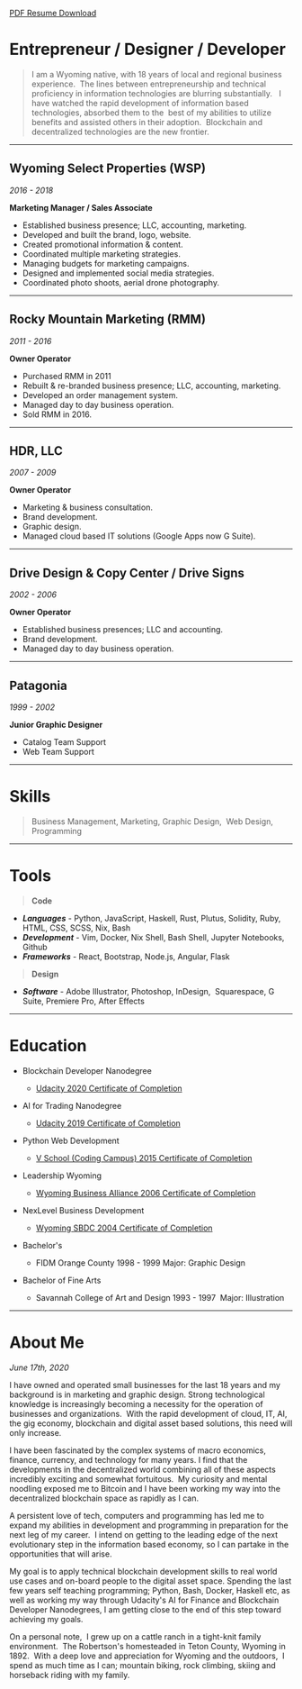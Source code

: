 [PDF Resume Download](../)

# Entrepreneur / Designer / Developer

> I am a Wyoming native, with 18 years of local and regional business experience.  The lines between entrepreneurship and technical proficiency in information technologies are blurring substantially.   I have watched the rapid development of information based technologies, absorbed them to the  best of my abilities to utilize benefits and assisted others in their adoption.  Blockchain and decentralized technologies are the new frontier.

---
## Wyoming Select Properties (WSP)
*2016 - 2018*

**Marketing Manager / Sales Associate**

-   Established business presence; LLC, accounting, marketing.
-   Developed and built the brand, logo, website.
-   Created promotional information & content.
-   Coordinated multiple marketing strategies.
-   Managing budgets for marketing campaigns.
-   Designed and implemented social media strategies. 
-   Coordinated photo shoots, aerial drone photography.


---
## Rocky Mountain Marketing (RMM)
*2011 - 2016*

**Owner Operator**

-   Purchased RMM in 2011
-   Rebuilt & re-branded business presence; LLC, accounting, marketing.
-   Developed an order management system.
-   Managed day to day business operation.
-   Sold RMM in 2016.


---
## HDR, LLC
*2007 - 2009*

**Owner Operator**

-   Marketing & business consultation.
-   Brand development.
-   Graphic design.
-   Managed cloud based IT solutions (Google Apps now G Suite).


---
## Drive Design & Copy Center / Drive Signs
*2002 - 2006*

**Owner Operator**

-   Established business presences; LLC and accounting.
-   Brand development.
-   Managed day to day business operation.


---
## Patagonia
*1999 - 2002*

**Junior Graphic Designer**

-   Catalog Team Support
-   Web Team Support


---
# Skills

> Business Management, Marketing, Graphic Design,  Web Design, Programming


---
# Tools

> **Code**
- ***Languages*** - Python, JavaScript, Haskell, Rust, Plutus, Solidity, Ruby, HTML, CSS, SCSS, Nix, Bash
- ***Development*** - Vim, Docker, Nix Shell, Bash Shell, Jupyter Notebooks, Github
- ***Frameworks*** - React, Bootstrap, Node.js, Angular, Flask

> **Design** 
- ***Software*** - Adobe Illustrator, Photoshop, InDesign,  Squarespace, G Suite, Premiere Pro, After Effects


---
# Education

-   Blockchain Developer Nanodegree
    -   [Udacity 2020 Certificate of Completion](https://graduation.udacity.com/nd1309)
-   AI for Trading Nanodegree
    -   [Udacity 2019 Certificate of Completion](https://graduation.udacity.com/nd880)
-   Python Web Development
    -   [V School (Coding Campus) 2015 Certificate of Completion](https://www.credential.net/f64c5dce-b3e7-4d3a-bc29-f744bf01dc3d)
-   Leadership Wyoming
    -   [Wyoming Business Alliance 2006 Certificate of Completion](https://drive.google.com/file/d/1-cMMfwjZnu44FPbRX0e5yP1v14kRGElW/view)
-   NexLevel Business Development
    -   [Wyoming SBDC 2004 Certificate of Completion](https://drive.google.com/file/d/1rbSf2f2dnTRjc0bbXQRxTBq_PuvEwSxn/view?usp=sharing)

-   Bachelor's
    -   FIDM Orange County 1998 - 1999 Major: Graphic Design
-   Bachelor of Fine Arts
    -   Savannah College of Art and Design 1993 - 1997  Major: Illustration
---


# About Me
*June 17th, 2020*

I have owned and operated small businesses for the last 18 years and my background is in marketing and graphic design. Strong technological knowledge is increasingly becoming a necessity for the operation of businesses and organizations.  With the rapid development of cloud, IT, AI, the gig economy, blockchain and digital asset based solutions, this need will only increase.

I have been fascinated by the complex systems of macro economics, finance, currency, and technology for many years. I find that the developments in the decentralized world combining all of these aspects incredibly exciting and somewhat fortuitous.  My curiosity and mental noodling exposed me to Bitcoin and I have been working my way into the decentralized blockchain space as rapidly as I can.

A persistent love of tech, computers and programming has led me to expand my abilities in development and programming in preparation for the next leg of my career.  I intend on getting to the leading edge of the next evolutionary step in the information based economy, so I can partake in the opportunities that will arise.

My goal is to apply technical blockchain development skills to real world use cases and on-board people to the digital asset space. Spending the last few years self teaching programming; Python, Bash, Docker, Haskell etc, as well as working my way through Udacity's AI for Finance and Blockchain Developer Nanodegrees, I am getting close to the end of this step toward achieving my goals.

On a personal note,  I grew up on a cattle ranch in a tight-knit family environment.  The Robertson's homesteaded in Teton County, Wyoming in 1892.  With a deep love and appreciation for Wyoming and the outdoors,  I spend as much time as I can; mountain biking, rock climbing, skiing and horseback riding with my family.
